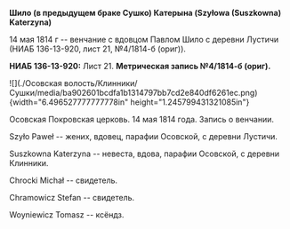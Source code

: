 **Шило (в предыдущем браке Сушко) Катерына (Szyłowa (Suszkowna)
Katerzyna)**

14 мая 1814 г -- венчание с вдовцом Павлом Шило с деревни Лустичи (НИАБ
136-13-920, лист 21, №4/1814-б (ориг)).

**НИАБ 136-13-920:** Лист 21. **Метрическая запись №4/1814-б (ориг).**

![](./Осовская волость/Клинники/Сушки/media/ba902601bcdfa1b1314797bb7cd2e840df6261ec.png){width="6.496527777777778in"
height="1.245799431321085in"}

Осовская Покровская церковь. 14 мая 1814 года. Запись о венчании.

Szyło Paweł -- жених, вдовец, парафии Осовской, с деревни Лустичи.

Suszkowna Katerzyna -- невеста, вдова, парафии Осовской, с деревни
Клинники.

Chrocki Michał -- свидетель.

Chramowicz Stefan -- свидетель.

Woyniewicz Tomasz -- ксёндз.
